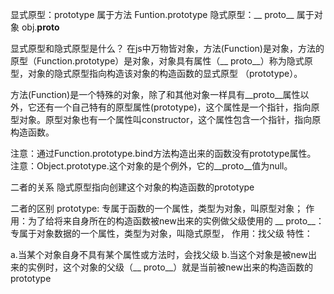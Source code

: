 显式原型：prototype 属于方法 Funtion.prototype
隐式原型：__ proto__ 属于对象 obj.__proto__

显式原型和隐式原型是什么？
在js中万物皆对象，方法(Function)是对象，方法的原型（Function.prototype）是对象，对象具有属性（__ proto__）称为隐式原型，对象的隐式原型指向构造该对象的构造函数的显式原型 （prototype）。

方法(Function)是一个特殊的对象，除了和其他对象一样具有__proto__属性以外，它还有一个自己特有的原型属性(prototype)，这个属性是一个指针，指向原型对象。原型对象也有一个属性叫constructor，这个属性包含一个指针，指向原构造函数。

注意：通过Function.prototype.bind方法构造出来的函数没有prototype属性。
注意：Object.prototype.这个对象的是个例外，它的__proto__值为null。

二者的关系
隐式原型指向创建这个对象的构造函数的prototype

二者的区别
prototype:
专属于函数的一个属性，类型为对象，叫原型对象；
作用：为了给将来自身所在的构造函数被new出来的实例做父级使用的
__ proto__：
专属于对象数据的一个属性，类型为对象，叫隐式原型，
作用：找父级
特性：

a.当某个对象自身不具有某个属性或方法时，会找父级
b.当这个对象是被new出来的实例时，这个对象的父级（__ proto__）就是当前被new出来的构造函数的prototype